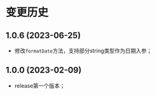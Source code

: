 # 变更历史

## 1.0.6 (2023-06-25)

* 修改`formatDate`方法，支持部分string类型作为日期入参；

## 1.0.0 (2023-02-09)

* release第一个版本；
